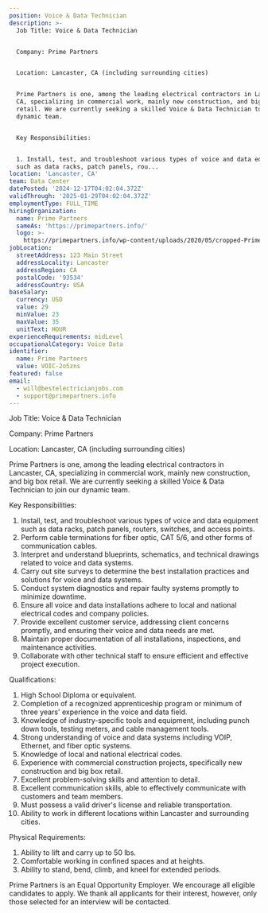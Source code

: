 ```yaml
---
position: Voice & Data Technician
description: >-
  Job Title: Voice & Data Technician


  Company: Prime Partners


  Location: Lancaster, CA (including surrounding cities)


  Prime Partners is one, among the leading electrical contractors in Lancaster,
  CA, specializing in commercial work, mainly new construction, and big box
  retail. We are currently seeking a skilled Voice & Data Technician to join our
  dynamic team.


  Key Responsibilities:


  1. Install, test, and troubleshoot various types of voice and data equipment
  such as data racks, patch panels, rou...
location: 'Lancaster, CA'
team: Data Center
datePosted: '2024-12-17T04:02:04.372Z'
validThrough: '2025-01-29T04:02:04.372Z'
employmentType: FULL_TIME
hiringOrganization:
  name: Prime Partners
  sameAs: 'https://primepartners.info/'
  logo: >-
    https://primepartners.info/wp-content/uploads/2020/05/cropped-Prime-Partners-Logo-NO-BG-1-1.png
jobLocation:
  streetAddress: 123 Main Street
  addressLocality: Lancaster
  addressRegion: CA
  postalCode: '93534'
  addressCountry: USA
baseSalary:
  currency: USD
  value: 29
  minValue: 23
  maxValue: 35
  unitText: HOUR
experienceRequirements: midLevel
occupationalCategory: Voice Data
identifier:
  name: Prime Partners
  value: VOIC-2o5zns
featured: false
email:
  - will@bestelectricianjobs.com
  - support@primepartners.info
---
```




Job Title: Voice & Data Technician

Company: Prime Partners

Location: Lancaster, CA (including surrounding cities)

Prime Partners is one, among the leading electrical contractors in Lancaster, CA, specializing in commercial work, mainly new construction, and big box retail. We are currently seeking a skilled Voice & Data Technician to join our dynamic team.

Key Responsibilities:

1. Install, test, and troubleshoot various types of voice and data equipment such as data racks, patch panels, routers, switches, and access points.
2. Perform cable terminations for fiber optic, CAT 5/6, and other forms of communication cables.
3. Interpret and understand blueprints, schematics, and technical drawings related to voice and data systems.
4. Carry out site surveys to determine the best installation practices and solutions for voice and data systems.
5. Conduct system diagnostics and repair faulty systems promptly to minimize downtime.
6. Ensure all voice and data installations adhere to local and national electrical codes and company policies.
7. Provide excellent customer service, addressing client concerns promptly, and ensuring their voice and data needs are met.
8. Maintain proper documentation of all installations, inspections, and maintenance activities.
9. Collaborate with other technical staff to ensure efficient and effective project execution.

Qualifications:

1. High School Diploma or equivalent. 
2. Completion of a recognized apprenticeship program or minimum of three years' experience in the voice and data field.
3. Knowledge of industry-specific tools and equipment, including punch down tools, testing meters, and cable management tools.
4. Strong understanding of voice and data systems including VOIP, Ethernet, and fiber optic systems.
5. Knowledge of local and national electrical codes.
6. Experience with commercial construction projects, specifically new construction and big box retail.
7. Excellent problem-solving skills and attention to detail.
8. Excellent communication skills, able to effectively communicate with customers and team members.
9. Must possess a valid driver's license and reliable transportation.
10. Ability to work in different locations within Lancaster and surrounding cities.

Physical Requirements:

1. Ability to lift and carry up to 50 lbs.
2. Comfortable working in confined spaces and at heights.
3. Ability to stand, bend, climb, and kneel for extended periods.

Prime Partners is an Equal Opportunity Employer. We encourage all eligible candidates to apply. We thank all applicants for their interest, however, only those selected for an interview will be contacted.
